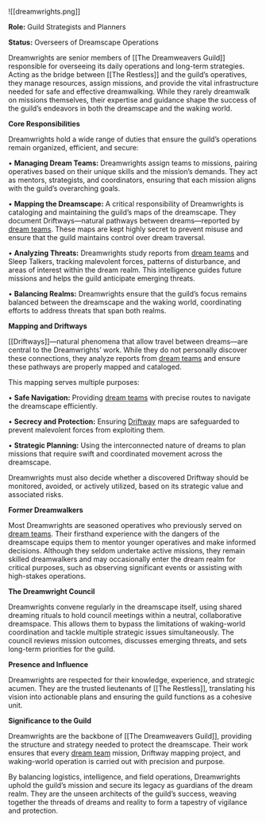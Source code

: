 ![[dreamwrights.png]]

**Role:** Guild Strategists and Planners

**Status:** Overseers of Dreamscape Operations

Dreamwrights are senior members of [[The Dreamweavers Guild]] responsible for overseeing its daily operations and long-term strategies. Acting as the bridge between [[The Restless]] and the guild’s operatives, they manage resources, assign missions, and provide the vital infrastructure needed for safe and effective dreamwalking. While they rarely dreamwalk on missions themselves, their expertise and guidance shape the success of the guild’s endeavors in both the dreamscape and the waking world.

**Core Responsibilities**

Dreamwrights hold a wide range of duties that ensure the guild’s operations remain organized, efficient, and secure:

• **Managing Dream Teams:** Dreamwrights assign teams to missions, pairing operatives based on their unique skills and the mission’s demands. They act as mentors, strategists, and coordinators, ensuring that each mission aligns with the guild’s overarching goals.

• **Mapping the Dreamscape:** A critical responsibility of Dreamwrights is cataloging and maintaining the guild’s maps of the dreamscape. They document Driftways—natural pathways between dreams—reported by [dream teams](Dream%20Teams.md). These maps are kept highly secret to prevent misuse and ensure that the guild maintains control over dream traversal.

• **Analyzing Threats:** Dreamwrights study reports from [dream teams](Dream%20Teams.md) and Sleep Talkers, tracking malevolent forces, patterns of disturbance, and areas of interest within the dream realm. This intelligence guides future missions and helps the guild anticipate emerging threats.

• **Balancing Realms:** Dreamwrights ensure that the guild’s focus remains balanced between the dreamscape and the waking world, coordinating efforts to address threats that span both realms. 

**Mapping and Driftways**

[[Driftways]]—natural phenomena that allow travel between dreams—are central to the Dreamwrights’ work. While they do not personally discover these connections, they analyze reports from [dream teams](Dream%20Teams.md) and ensure these pathways are properly mapped and cataloged.

This mapping serves multiple purposes:

• **Safe Navigation:** Providing [dream teams](Dream%20Teams.md) with precise routes to navigate the dreamscape efficiently.

• **Secrecy and Protection:** Ensuring [Driftway](Driftways.md) maps are safeguarded to prevent malevolent forces from exploiting them.

• **Strategic Planning:** Using the interconnected nature of dreams to plan missions that require swift and coordinated movement across the dreamscape.

Dreamwrights must also decide whether a discovered Driftway should be monitored, avoided, or actively utilized, based on its strategic value and associated risks.

**Former Dreamwalkers**

Most Dreamwrights are seasoned operatives who previously served on [dream teams](Dream%20Teams.md). Their firsthand experience with the dangers of the dreamscape equips them to mentor younger operatives and make informed decisions. Although they seldom undertake active missions, they remain skilled dreamwalkers and may occasionally enter the dream realm for critical purposes, such as observing significant events or assisting with high-stakes operations.

**The Dreamwright Council**

Dreamwrights convene regularly in the dreamscape itself, using shared dreaming rituals to hold council meetings within a neutral, collaborative dreamspace. This allows them to bypass the limitations of waking-world coordination and tackle multiple strategic issues simultaneously. The council reviews mission outcomes, discusses emerging threats, and sets long-term priorities for the guild.

**Presence and Influence**

Dreamwrights are respected for their knowledge, experience, and strategic acumen. They are the trusted lieutenants of [[The Restless]], translating his vision into actionable plans and ensuring the guild functions as a cohesive unit.

**Significance to the Guild**

Dreamwrights are the backbone of [[The Dreamweavers Guild]], providing the structure and strategy needed to protect the dreamscape. Their work ensures that every [dream team](Dream%20Teams.md) mission, Driftway mapping project, and waking-world operation is carried out with precision and purpose.

By balancing logistics, intelligence, and field operations, Dreamwrights uphold the guild’s mission and secure its legacy as guardians of the dream realm. They are the unseen architects of the guild’s success, weaving together the threads of dreams and reality to form a tapestry of vigilance and protection.